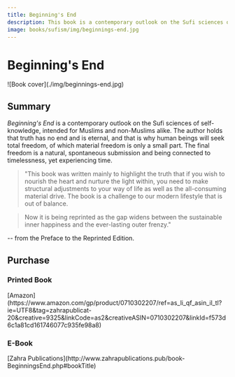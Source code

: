 ```yaml
---
title: Beginning's End
description: This book is a contemporary outlook on the Sufi sciences of self-knowledge, intended for Muslims and non-Muslims alike.
image: books/sufism/img/beginnings-end.jpg
---
```


# Beginning's End

<div markdown="1" class="cover-image">
![Book cover](./img/beginnings-end.jpg)
</div>

## Summary

_Beginning's End_ is a contemporary outlook on the Sufi sciences of self-knowledge, intended for Muslims and non-Muslims alike. The author holds that truth has no end and is eternal, and that is why human beings will seek total freedom, of which material freedom is only a small part. The final freedom is a natural, spontaneous submission and being connected to timelessness, yet experiencing time.

> "This book was written mainly to highlight the truth that if you wish to nourish the heart and nurture the light within, you need to make structural adjustments to your way of life as well as the all-consuming material drive. The book is a challenge to our modern lifestyle that is out of balance.

> Now it is being reprinted as the gap widens between the sustainable inner happiness and the ever-lasting outer frenzy." 

-- from the Preface to the Reprinted Edition. 

## Purchase

### Printed Book

<div markdown="3" class="purchase-link">
[Amazon](https://www.amazon.com/gp/product/0710302207/ref=as_li_qf_asin_il_tl?ie=UTF8&tag=zahrapublicat-20&creative=9325&linkCode=as2&creativeASIN=0710302207&linkId=f573d6c1a81cd161746077c935fe98a8)
</div>

### E-Book

<div markdown="3" class="purchase-link">
[Zahra Publications](http://www.zahrapublications.pub/book-BeginningsEnd.php#bookTitle)
</div>